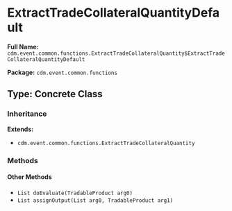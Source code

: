 # ExtractTradeCollateralQuantityDefault

**Full Name:** `cdm.event.common.functions.ExtractTradeCollateralQuantity$ExtractTradeCollateralQuantityDefault`

**Package:** `cdm.event.common.functions`

## Type: Concrete Class

### Inheritance

**Extends:**
- `cdm.event.common.functions.ExtractTradeCollateralQuantity`

### Methods

#### Other Methods

- `List doEvaluate(TradableProduct arg0)`
- `List assignOutput(List arg0, TradableProduct arg1)`

